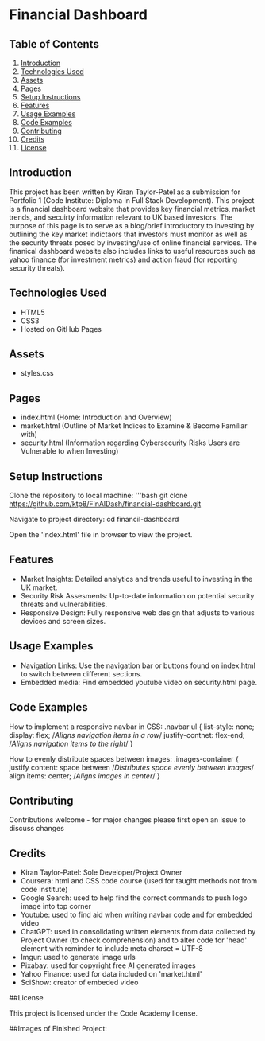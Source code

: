 # Financial Dashboard

## Table of Contents
1. [Introduction](#introduction)
2. [Technologies Used](#technologies-used)
3. [Assets](#assets)
4. [Pages](#pages)
5. [Setup Instructions](#setup-instructions)
6. [Features](#features)
7. [Usage Examples](#usage-examples)
8. [Code Examples](#code-examples)
9. [Contributing](#contributing)
10. [Credits](#credits)
11. [License](#license)

## Introduction
This project has been written by Kiran Taylor-Patel as a submission for Portfolio 1 (Code Institute: Diploma in Full Stack Development). 
This project is a financial dashboard website that provides key financial metrics, market trends, and secuirty information relevant to UK based investors. The purpose of this page is to serve as a blog/brief introductory to investing by outlining the key market indictaors that investors must monitor as well as the security threats posed by investing/use of online financial services. The finanical dashboard website also includes links to useful resources such as yahoo finance (for investment metrics) and action fraud (for reporting security threats).

## Technologies Used
- HTML5
- CSS3
- Hosted on GitHub Pages

## Assets 
- styles.css

## Pages 
- index.html (Home: Introduction and Overview)
- market.html (Outline of Market Indices to Examine & Become Familiar with)
- security.html (Information regarding Cybersecurity Risks Users are Vulnerable to when Investing)

## Setup Instructions 
Clone the repository to local machine:
'''bash
git clone https://github.com/ktp8/FinAlDash/financial-dashboard.git

Navigate to project directory:
cd financil-dashboard 

Open the 'index.html' file in browser to view the project.

## Features 
- Market Insights: Detailed analytics and trends useful to investing in the UK market.
- Security Risk Assesments: Up-to-date information on potential security threats and vulnerabilities.
- Responsive Design: Fully responsive web design that adjusts to various devices and screen sizes.

## Usage Examples 
- Navigation Links: Use the navigation bar or buttons found on index.html to switch between different sections.
- Embedded media: Find embedded youtube video on security.html page.

## Code Examples 
How to implement a responsive navbar in CSS:
.navbar ul {
list-style: none;
display: flex; /*Aligns navigation items in a row*/
justify-contnet: flex-end; /*Aligns navigation items to the right*/
}

How to evenly distribute spaces between images: 
.images-container {
  justify content: space between /*Distributes space evenly between images*/
  align items: center; /*Aligns images in center*/ 
}


## Contributing 
Contributions welcome - for major changes please first open an issue to discuss changes 

## Credits 
- Kiran Taylor-Patel: Sole Developer/Project Owner
- Coursera: html and CSS code course (used for taught methods not from code institute)
- Google Search: used to help find the correct commands to push logo image into top corner
- Youtube: used to find aid when writing navbar code and for embedded video
- ChatGPT: used in consolidating written elements from data collected by Project Owner (to check comprehension) and to alter code for 'head' element with reminder to include meta charset = UTF-8
- Imgur: used to generate image urls
- Pixabay: used for copyright free AI generated images
- Yahoo Finance: used for data included on 'market.html'
- SciShow: creator of embeded video

##License

This project is licensed under the Code Academy license.

##Images of Finished Project:
